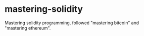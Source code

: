 # mastering-solidity
Mastering solidity programming, followed "mastering bitcoin" and "mastering ethereum".
